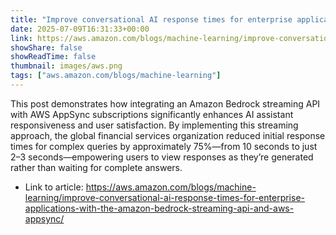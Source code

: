 ```yaml
---
title: "Improve conversational AI response times for enterprise applications with the Amazon Bedrock streaming API and AWS AppSync"
date: 2025-07-09T16:31:33+00:00
link: https://aws.amazon.com/blogs/machine-learning/improve-conversational-ai-response-times-for-enterprise-applications-with-the-amazon-bedrock-streaming-api-and-aws-appsync/
showShare: false
showReadTime: false
thumbnail: images/aws.png
tags: ["aws.amazon.com/blogs/machine-learning"]
---
```

This post demonstrates how integrating an Amazon Bedrock streaming API with AWS AppSync subscriptions significantly enhances AI assistant responsiveness and user satisfaction. By implementing this streaming approach, the global financial services organization reduced initial response times for complex queries by approximately 75%—from 10 seconds to just 2–3 seconds—empowering users to view responses as they’re generated rather than waiting for complete answers.

- Link to article: https://aws.amazon.com/blogs/machine-learning/improve-conversational-ai-response-times-for-enterprise-applications-with-the-amazon-bedrock-streaming-api-and-aws-appsync/